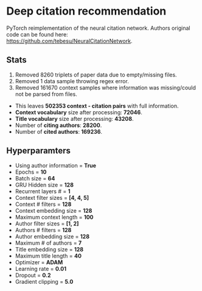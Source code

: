 # Deep citation recommendation
PyTorch reimplementation of the neural citation network.
Authors original code can be found here:  
https://github.com/tebesu/NeuralCitationNetwork. 

## Stats  

1. Removed 8260 triplets of paper data due to empty/missing files.  
2. Removed 1 data sample throwing regex error.  
3. Removed 161670 context samples where information was missing/could not be parsed from files.   
* This leaves __502353 context - citation pairs__ with full information.
* __Context vocabulary__ size after processing: __72046__.  
* __Title vocabulary__ size after processing: __43208__.  
* Number of __citing authors__: __28200__.  
* Number of __cited authors__: __169236__.  

## Hyperparamters  

* Using author information = __True__
* Epochs = __10__  
* Batch size = __64__  
* GRU Hidden size = __128__  
* Recurrent layers # = __1__  
* Context filter sizes = __[4, 4, 5]__  
* Context # filters = __128__   
* Context embedding size = __128__  
* Maximum context length = __100__  
* Author filter sizes = __[1, 2]__  
* Authors # filters = __128__  
* Author embedding size = __128__  
* Maximum # of authors = __7__  
* Title embedding size = __128__  
* Maximum title length = __40__  
* Optimizer = __ADAM__  
* Learning rate = __0.01__  
* Dropout = __0.2__  
* Gradient clipping = __5.0__  
